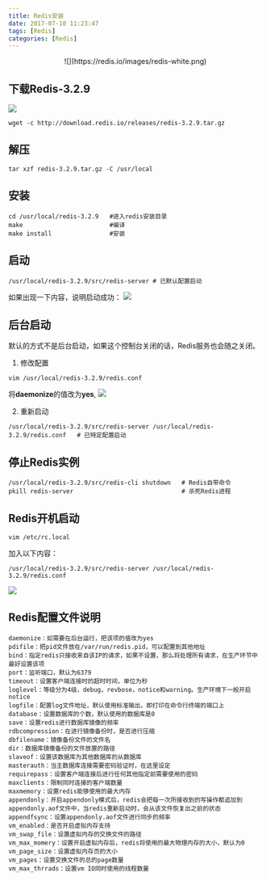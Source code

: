 ```yaml
---
title: Redis安装
date: 2017-07-10 11:23:47
tags: [Redis]
categories: [Redis]
---
```

<p align='center'>
![](https://redis.io/images/redis-white.png)
</p>

## 下载Redis-3.2.9
![](http://ww1.sinaimg.cn/large/91ddf859gy1fhen4vklu1j20re0ehmyz.jpg)
```
wget -c http://download.redis.io/releases/redis-3.2.9.tar.gz
```
## 解压
```
tar xzf redis-3.2.9.tar.gz -C /usr/local
```
## 安装
```
cd /usr/local/redis-3.2.9 	#进入redis安装目录
make 						#编译
make install 				#安装
```

## 启动
```
/usr/local/redis-3.2.9/src/redis-server	# 已默认配置启动
```

如果出现一下内容，说明启动成功：
![](http://ww1.sinaimg.cn/large/91ddf859gy1fhen8mi51xj20u808d74b.jpg)

## 后台启动

默认的方式不是后台启动，如果这个控制台关闭的话，Redis服务也会随之关闭。
1. 修改配置
```
vim /usr/local/redis-3.2.9/redis.conf
```
将**daemonize**的值改为**yes**,
![](http://ww1.sinaimg.cn/large/91ddf859gy1fhenbizd5cj20g002smx1.jpg)

2. 重新启动
```
/usr/local/redis-3.2.9/src/redis-server	/usr/local/redis-3.2.9/redis.conf	# 已特定配置启动
```

## 停止Redis实例
```
/usr/local/redis-3.2.9/src/redis-cli shutdown   # Redis自带命令
pkill redis-server								# 杀死Redis进程
```

## Redis开机启动
```
vim /etc/rc.local
```
加入以下内容：
```
/usr/local/redis-3.2.9/src/redis-server	/usr/local/redis-3.2.9/redis.conf
```
![](http://ww1.sinaimg.cn/large/91ddf859gy1fhenhb3tfrj20eu06kt8t.jpg)


## Redis配置文件说明
```
daemonize：如需要在后台运行，把该项的值改为yes
pdifile：把pid文件放在/var/run/redis.pid，可以配置到其他地址
bind：指定redis只接收来自该IP的请求，如果不设置，那么将处理所有请求，在生产环节中最好设置该项
port：监听端口，默认为6379
timeout：设置客户端连接时的超时时间，单位为秒
loglevel：等级分为4级，debug，revbose，notice和warning。生产环境下一般开启notice
logfile：配置log文件地址，默认使用标准输出，即打印在命令行终端的端口上
database：设置数据库的个数，默认使用的数据库是0
save：设置redis进行数据库镜像的频率
rdbcompression：在进行镜像备份时，是否进行压缩
dbfilename：镜像备份文件的文件名
dir：数据库镜像备份的文件放置的路径
slaveof：设置该数据库为其他数据库的从数据库
masterauth：当主数据库连接需要密码验证时，在这里设定
requirepass：设置客户端连接后进行任何其他指定前需要使用的密码
maxclients：限制同时连接的客户端数量
maxmemory：设置redis能够使用的最大内存
appendonly：开启appendonly模式后，redis会把每一次所接收到的写操作都追加到appendonly.aof文件中，当redis重新启动时，会从该文件恢复出之前的状态
appendfsync：设置appendonly.aof文件进行同步的频率
vm_enabled：是否开启虚拟内存支持
vm_swap_file：设置虚拟内存的交换文件的路径
vm_max_momery：设置开启虚拟内存后，redis将使用的最大物理内存的大小，默认为0
vm_page_size：设置虚拟内存页的大小
vm_pages：设置交换文件的总的page数量
vm_max_thrrads：设置vm IO同时使用的线程数量
```